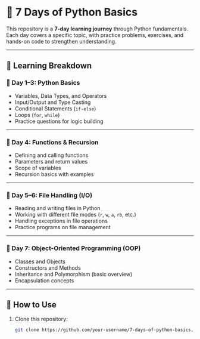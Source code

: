 # 🐍 7 Days of Python Basics  

This repository is a **7-day learning journey** through Python fundamentals.  
Each day covers a specific topic, with practice problems, exercises, and hands-on code to strengthen understanding.  

---

## 📅 Learning Breakdown  

### 🔹 Day 1–3: Python Basics  
- Variables, Data Types, and Operators  
- Input/Output and Type Casting  
- Conditional Statements (`if-else`)  
- Loops (`for`, `while`)  
- Practice questions for logic building  

---

### 🔹 Day 4: Functions & Recursion  
- Defining and calling functions  
- Parameters and return values  
- Scope of variables  
- Recursion basics with examples  

---

### 🔹 Day 5–6: File Handling (I/O)  
- Reading and writing files in Python  
- Working with different file modes (`r`, `w`, `a`, `rb`, etc.)  
- Handling exceptions in file operations  
- Practice programs on file management  

---

### 🔹 Day 7: Object-Oriented Programming (OOP)  
- Classes and Objects  
- Constructors and Methods  
- Inheritance and Polymorphism (basic overview)  
- Encapsulation concepts  

---

## 🚀 How to Use  
1. Clone this repository:  
   ```bash
   git clone https://github.com/your-username/7-days-of-python-basics.git